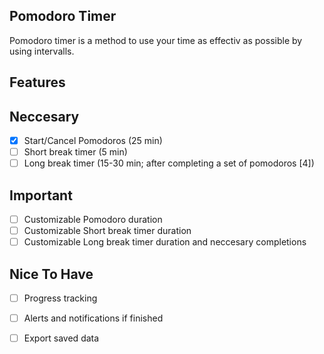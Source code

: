 Pomodoro Timer
-------------------------
Pomodoro timer is a method to use your time as effectiv as possible by using intervalls.

Features
----------
## Neccesary
- [x] Start/Cancel Pomodoros (25 min)
- [ ] Short break timer (5 min)
- [ ] Long break timer (15-30 min; after completing a set of pomodoros [4])

## Important
- [ ] Customizable Pomodoro duration
- [ ] Customizable Short break timer duration
- [ ] Customizable Long break timer duration and neccesary completions

## Nice To Have
- [ ] Progress tracking
- [ ] Alerts and notifications if finished
- [ ] Export saved data




